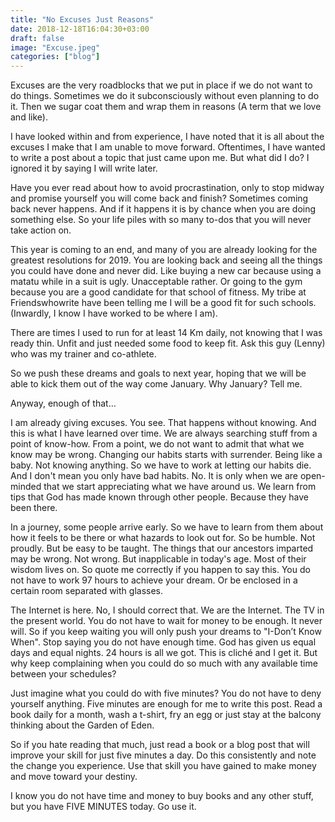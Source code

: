 ```yaml
---
title: "No Excuses Just Reasons"
date: 2018-12-18T16:04:30+03:00
draft: false
image: "Excuse.jpeg"
categories: ["blog"]
---
```

Excuses are the very roadblocks that we put in place if we do not want to do things. Sometimes we do it subconsciously without even planning to do it. Then we sugar coat them and wrap them in reasons (A term that we love and like).<!--more-->


I have looked within and from experience, I have noted that it is all about the excuses I make that I am unable to move forward. Oftentimes, I have wanted to write a post about a topic that just came upon me. But what did I do? I ignored it by saying I will write later. 


Have you ever read about how to avoid procrastination, only to stop midway and promise yourself you will come back and finish? Sometimes coming back never happens. And if it happens it is by chance when you are doing something else. So your life piles with so many to-dos that you will never take action on.


This year is coming to an end, and many of you are already looking for the greatest resolutions for 2019. You are looking back and seeing all the things you could have done and never did. Like buying a new car because using a matatu while in a suit is ugly. Unacceptable rather. Or going to the gym because you are a good candidate for that school of fitness. My tribe at Friendswhowrite have been telling me I will be a good fit for such schools. (Inwardly, I know I have worked to be where I am). 


There are times I used to run for at least 14 Km daily, not knowing that I was ready thin. Unfit and just needed some food to keep fit. Ask this guy (Lenny) who was my trainer and co-athlete.


So we push these dreams and goals to next year, hoping that we will be able to kick them out of the way come January. Why January? Tell me.


Anyway, enough of that…


I am already giving excuses. You see. That happens without knowing. And this is what I have learned over time. We are always searching stuff from a point of know-how. From a point, we do not want to admit that what we know may be wrong. Changing our habits starts with surrender. Being like a baby. Not knowing anything. So we have to work at letting our habits die. And I don't mean you only have bad habits. No. It is only when we are open-minded that we start appreciating what we have around us. We learn from tips that God has made known through other people. Because they have been there.


In a journey, some people arrive early. So we have to learn from them about how it feels to be there or what hazards to look out for. So be humble. Not proudly. But be easy to be taught. The things that our ancestors imparted may be wrong. Not wrong. But inapplicable in today's age. Most of their wisdom lives on. So quote me correctly if you happen to say this. You do not have to work 97 hours to achieve your dream. Or be enclosed in a certain room separated with glasses. 


The Internet is here. No, I should correct that. We are the Internet. The TV in the present world. You do not have to wait for money to be enough. It never will. So if you keep waiting you will only push your dreams to "I-Don’t Know When".  Stop saying you do not have enough time. God has given us equal days and equal nights. 24 hours is all we got. This is cliché and I get it. But why keep complaining when you could do so much with any available time between your schedules? 


Just imagine what you could do with five minutes? You do not have to deny yourself anything. Five minutes are enough for me to write this post. Read a book daily for a month, wash a t-shirt, fry an egg or just stay at the balcony thinking about the Garden of Eden. 


So if you hate reading that much, just read a book or a blog post that will improve your skill for just five minutes a day. Do this consistently and note the change you experience. Use that skill you have gained to make money and move toward your destiny. 


I know you do not have time and money to buy books and any other stuff, but you have FIVE MINUTES today. Go use it.







